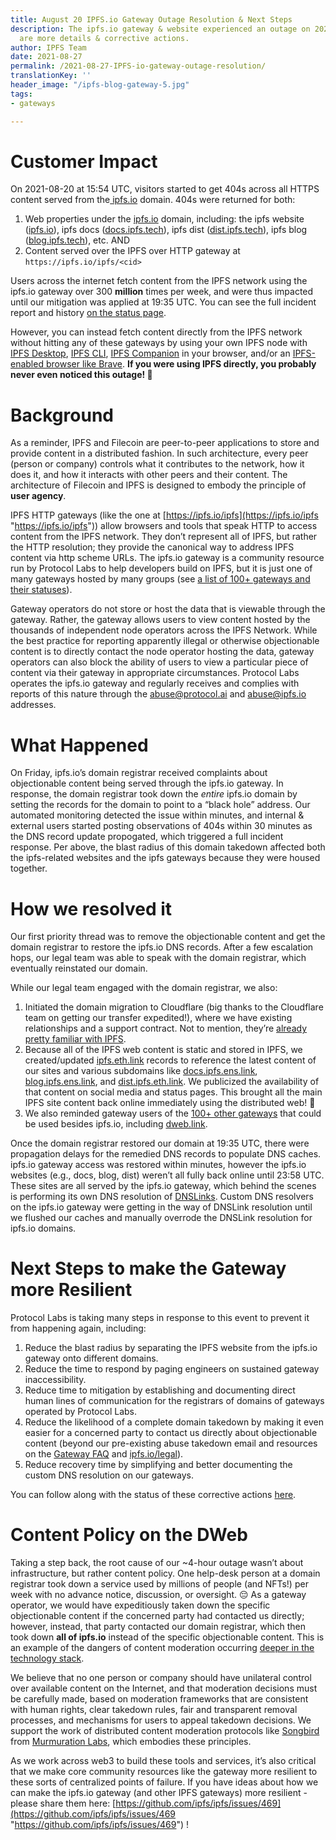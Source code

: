 ```yaml
---
title: August 20 IPFS.io Gateway Outage Resolution & Next Steps
description: The ipfs.io gateway & website experienced an outage on 2021-08-20; here
  are more details & corrective actions.
author: IPFS Team
date: 2021-08-27
permalink: /2021-08-27-IPFS-io-gateway-outage-resolution/
translationKey: ''
header_image: "/ipfs-blog-gateway-5.jpg"
tags:
- gateways

---
```

# Customer Impact

On 2021-08-20 at 15:54 UTC, visitors started to get 404s across all HTTPS content served from the[ ipfs.io](http://ipfs.io/) domain. 404s were returned for both:

1. Web properties under the [ipfs.io](http://ipfs.io/) domain, including: the ipfs website ([ipfs.io](https://ipfs.io "https://ipfs.io")), ipfs docs ([docs.ipfs.tech](https://docs.ipfs.tech "https://docs.ipfs.tech")), ipfs dist ([dist.ipfs.tech](https://dist.ipfs.tech "https://dist.ipfs.tech")), ipfs blog ([blog.ipfs.tech](https://blog.ipfs.tech "https://blog.ipfs.tech")), etc. AND
2. Content served over the IPFS over HTTP gateway at `https://ipfs.io/ipfs/<cid>`

Users across the internet fetch content from the IPFS network using the ipfs.io gateway over 300 **million** times per week, and were thus impacted until our mitigation was applied at 19:35 UTC. You can see the full incident report and history [on the status page](https://ipfsgateway.statuspage.io/).

However, you can instead fetch content directly from the IPFS network without hitting any of these gateways by using your own IPFS node with [IPFS Desktop](https://docs.ipfs.tech/install/ipfs-desktop/), [IPFS CLI](https://docs.ipfs.tech/how-to/command-line-quick-start), [IPFS Companion](https://docs.ipfs.tech/install/ipfs-companion/) in your browser, and/or an [IPFS-enabled browser like Brave](https://brave.com/ipfs-support/). **If you were using IPFS directly, you probably never even noticed this outage! 💪**

# Background

As a reminder, IPFS and Filecoin are peer-to-peer applications to store and provide content in a distributed fashion. In such architecture, every peer (person or company) controls what it contributes to the network, how it does it, and how it interacts with other peers and their content. The architecture of Filecoin and IPFS is designed to embody the principle of **user agency**.

IPFS HTTP gateways (like the one at [https://ipfs.io/ipfs](https://ipfs.io/ipfs "https://ipfs.io/ipfs")) allow browsers and tools that speak HTTP to access content from the IPFS network. They don’t represent all of IPFS, but rather the HTTP resolution; they provide the canonical way to address IPFS content via http scheme URLs. The ipfs.io gateway is a community resource run by Protocol Labs to help developers build on IPFS, but it is just one of many gateways hosted by many groups (see [a list of 100+ gateways and their statuses](https://ipfs.github.io/public-gateway-checker/)).

Gateway operators do not store or host the data that is viewable through the gateway. Rather, the gateway allows users to view content hosted by the thousands of independent node operators across the IPFS Network. While the best practice for reporting apparently illegal or otherwise objectionable content is to directly contact the node operator hosting the data, gateway operators can also block the ability of users to view a particular piece of content via their gateway in appropriate circumstances. Protocol Labs operates the ipfs.io gateway and regularly receives and complies with reports of this nature through the [abuse@protocol.ai](abuse@protocol.ai) and [abuse@ipfs.io](abuse@ipfs.io) addresses.

# What Happened

On Friday, ipfs.io’s domain registrar received complaints about objectionable content being served through the ipfs.io gateway. In response, the domain registrar took down the _entire_ ipfs.io domain by setting the records for the domain to point to a “black hole” address. Our automated monitoring detected the issue within minutes, and internal & external users started posting observations of 404s within 30 minutes as the DNS record update propogated, which triggered a full incident response. Per above, the blast radius of this domain takedown affected both the ipfs-related websites and the ipfs gateways because they were housed together.

# How we resolved it

Our first priority thread was to remove the objectionable content and get the domain registrar to restore the ipfs.io DNS records. After a few escalation hops, our legal team was able to speak with the domain registrar, which eventually reinstated our domain.

While our legal team engaged with the domain registrar, we also:

1. Initiated the domain migration to Cloudflare (big thanks to the Cloudflare team on getting our transfer expedited!), where we have existing relationships and a support contract. Not to mention, they’re [already pretty familiar with IPFS](https://developers.cloudflare.com/distributed-web/ipfs-gateway).
2. Because all of the IPFS web content is static and stored in IPFS, we created/updated [ipfs.eth.link](http://ipfs.eth.link/) records to reference the latest content of our sites and various subdomains like [docs.ipfs.ens.link](http://docs.ipfs.ens.link/), [blog.ipfs.ens.link](http://blog.ipfs.ens.link/), and [dist.ipfs.eth.link](http://dist.ipfs.eth.link/). We publicized the availability of that content on social media and status pages. This brought all the main IPFS site content back online immediately using the distributed web! 🎉
3. We also reminded gateway users of the [100+ other gateways](https://ipfs.github.io/public-gateway-checker/) that could be used besides ipfs.io, including [dweb.link](https://dweb.link).

Once the domain registrar restored our domain at 19:35 UTC, there were propagation delays for the remedied DNS records to populate DNS caches. ipfs.io gateway access was restored within minutes, however the ipfs.io websites (e.g., docs, blog, dist) weren’t all fully back online until 23:58 UTC. These sites are all served by the ipfs.io gateway, which behind the scenes is performing its own DNS resolution of [DNSLinks](https://dnslink.io/). Custom DNS resolvers on the ipfs.io gateway were getting in the way of DNSLink resolution until we flushed our caches and manually overrode the DNSLink resolution for ipfs.io domains.

# Next Steps to make the Gateway more Resilient

Protocol Labs is taking many steps in response to this event to prevent it from happening again, including:

1. Reduce the blast radius by separating the IPFS website from the ipfs.io gateway onto different domains.
2. Reduce the time to respond by paging engineers on sustained gateway inaccessibility.
3. Reduce time to mitigation by establishing and documenting direct human lines of communication for the registrars of domains of gateways operated by Protocol Labs.
4. Reduce the likelihood of a complete domain takedown by making it even easier for a concerned party to contact us directly about objectionable content (beyond our pre-existing abuse takedown email and resources on the [Gateway FAQ](https://docs.ipfs.tech/concepts/ipfs-gateway/#frequently-asked-questions-faqs) and [ipfs.io/legal](https://ipfs.io/legal)).
5. Reduce recovery time by simplifying and better documenting the custom DNS resolution on our gateways.

You can follow along with the status of these corrective actions [here](https://github.com/ipfs/ipfs/issues/469).

# Content Policy on the DWeb

Taking a step back, the root cause of our \~4-hour outage wasn’t about infrastructure, but rather content policy. One help-desk person at a domain registrar took down a service used by millions of people (and NFTs!) per week with no advance notice, discussion, or oversight. 😔 As a gateway operator, we would have expeditiously taken down the specific objectionable content if the concerned party had contacted us directly; however, instead, that party contacted our domain registrar, which then took down **all of ipfs.io** instead of the specific objectionable content. This is an example of the dangers of content moderation occurring [deeper in the technology stack](https://www.eff.org/deeplinks/2021/01/beyond-platforms-private-censorship-parler-and-stack).

We believe that no one person or company should have unilateral control over available content on the Internet, and that moderation decisions must be carefully made, based on moderation frameworks that are consistent with human rights, clear takedown rules, fair and transparent removal processes, and mechanisms for users to appeal takedown decisions. We support the work of distributed content moderation protocols like [Songbird](https://github.com/Murmuration-Labs/songbird-decentralized-moderation/) from [Murmuration Labs](https://murmuration.ai/), which embodies these principles.

As we work across web3 to build these tools and services, it’s also critical that we make core community resources like the gateway more resilient to these sorts of centralized points of failure. If you have ideas about how we can make the ipfs.io gateway (and other IPFS gateways) more resilient - please share them here: [https://github.com/ipfs/ipfs/issues/469](https://github.com/ipfs/ipfs/issues/469 "https://github.com/ipfs/ipfs/issues/469") !